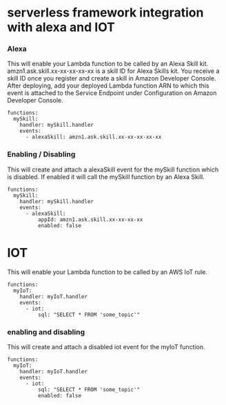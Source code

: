 # serverless framework integration with alexa and IOT

### Alexa

This will enable your Lambda function to be called by an Alexa Skill kit. amzn1.ask.skill.xx-xx-xx-xx-xx is a skill ID for Alexa Skills kit. You receive a skill ID once you register and create a skill in Amazon Developer Console. After deploying, add your deployed Lambda function ARN to which this event is attached to the Service Endpoint under Configuration on Amazon Developer Console.
```
functions:
  mySkill:
    handler: mySkill.handler
    events:
      - alexaSkill: amzn1.ask.skill.xx-xx-xx-xx-xx
```
### Enabling / Disabling

This will create and attach a alexaSkill event for the mySkill function which is disabled. If enabled it will call the mySkill function by an Alexa Skill.
```
functions:
  mySkill:
    handler: mySkill.handler
    events:
      - alexaSkill:
          appId: amzn1.ask.skill.xx-xx-xx-xx
          enabled: false
```

# IOT

This will enable your Lambda function to be called by an AWS IoT rule.

```
functions:
  myIoT:
    handler: myIoT.handler
    events:
      - iot:
          sql: "SELECT * FROM 'some_topic'"
```

### enabling and disabling

This will create and attach a disabled iot event for the myIoT function.
```
functions:
  myIoT:
    handler: myIoT.handler
    events:
      - iot:
          sql: "SELECT * FROM 'some_topic'"
          enabled: false
```

